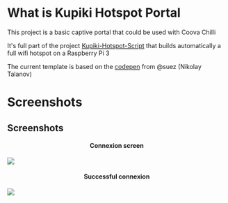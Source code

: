What is Kupiki Hotspot Portal
==================

This project is a basic captive portal that could be used with Coova Chilli

It's full part of the project [Kupiki-Hotspot-Script](https://github.com/pihomeserver/Kupiki-Hotspot-Script) that builds automatically a full wifi hotspot on a Raspberry Pi 3

The current template is based on the [codepen](https://codepen.io/suez/pen/dPqxoM) from @suez (Nikolay Talanov)

Screenshots
========

Screenshots
-----------

<h4 align="center">Connexion screen</h4>
<img src="http://www.pihomeserver.fr/hosting/portalConnect.png">
<h4 align="center">Successful connexion</h4>
<img src="http://www.pihomeserver.fr/hosting/portalConnected.png">
